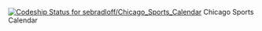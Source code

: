 [ ![Codeship Status for sebradloff/Chicago_Sports_Calendar](https://www.codeship.io/projects/7dbf1290-1f32-0132-3557-065292d2b69e/status)](https://www.codeship.io/projects/35657)
Chicago Sports Calendar
